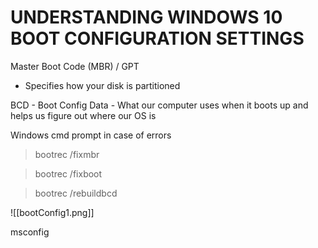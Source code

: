 # UNDERSTANDING WINDOWS 10 BOOT CONFIGURATION SETTINGS

Master Boot Code (MBR) / GPT
- Specifies how your disk is partitioned

BCD - Boot Config Data - What our computer uses when it boots up and helps us figure out where our OS is

Windows cmd prompt in case of errors
>bootrec /fixmbr

>bootrec /fixboot

>bootrec /rebuildbcd

![[bootConfig1.png]]

msconfig

